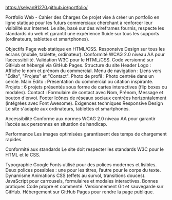 https://selyan91270.github.io/portfolio/

Portfolio Web - Cahier des Charges
Ce projet vise à créer un portfolio en ligne statique pour les futurs commerciaux cherchant à renforcer leur visibilité sur Internet. Le site, basé sur des wireframes fournis, respecte les standards du web et garantit une expérience fluide sur tous les supports (ordinateurs, tablettes et smartphones).

Objectifs
Page web statique en HTML/CSS.
Responsive Design sur tous les écrans (mobile, tablette, ordinateur).
Conformité WCAG 2.0 niveau AA pour l’accessibilité.
Validation W3C pour le HTML/CSS.
Code versionné sur GitHub et hébergé via GitHub Pages.
Structure du site
Header
Logo : Affiche le nom et prénom du commercial.
Menu de navigation : Liens vers "Édito", "Projets" et "Contact".
Photo de profil : Photo centrée dans un cercle.
Main
Édito : Présentation du commercial ou citation inspirante.
Projets : 6 projets présentés sous forme de cartes interactives (flip boxes ou modales).
Contact : Formulaire de contact avec Nom, Prénom, Message et bouton d'envoi.
Footer
Icônes de réseaux sociaux centrées horizontalement (intégrées avec Font Awesome).
Exigences techniques
Responsive Design
Le site s'adapte aux ordinateurs, tablettes et smartphones.

Accessibilité
Conforme aux normes WCAG 2.0 niveau AA pour garantir l’accès aux personnes en situation de handicap.

Performance
Les images optimisées garantissent des temps de chargement rapides.

Conformité aux standards
Le site doit respecter les standards W3C pour le HTML et le CSS.

Typographie
Google Fonts utilisé pour des polices modernes et lisibles.
Deux polices possibles : une pour les titres, l’autre pour le corps du texte.
Dynamisme
Animations CSS (effets au survol, transitions douces).
JavaScript pour carrousels, formulaires et modales interactives.
Bonnes pratiques
Code propre et commenté.
Versionnement Git et sauvegarde sur GitHub.
Hébergement sur GitHub Pages pour rendre la page publique.
